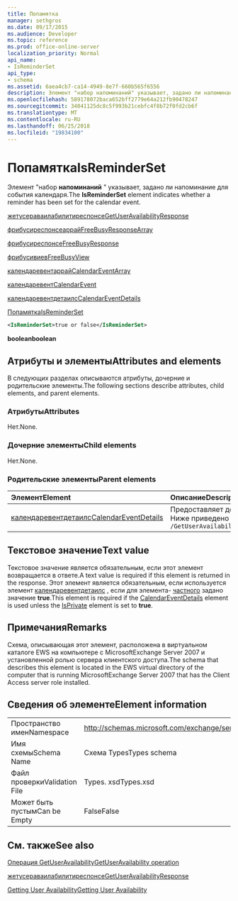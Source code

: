 ```yaml
---
title: Попамятка
manager: sethgros
ms.date: 09/17/2015
ms.audience: Developer
ms.topic: reference
ms.prod: office-online-server
localization_priority: Normal
api_name:
- IsReminderSet
api_type:
- schema
ms.assetid: 6aea4cb7-ca14-4949-8e7f-660b565f6556
description: Элемент "набор напоминаний" указывает, задано ли напоминание для события календаря.
ms.openlocfilehash: 589178072baca652bff2779e64a212fb90478247
ms.sourcegitcommit: 34041125dc8c5f993b21cebfc4f8b72f0fd2cb6f
ms.translationtype: MT
ms.contentlocale: ru-RU
ms.lasthandoff: 06/25/2018
ms.locfileid: "19834100"
---
```

# <a name="isreminderset"></a><span data-ttu-id="da4b6-103">Попамятка</span><span class="sxs-lookup"><span data-stu-id="da4b6-103">IsReminderSet</span></span>

<span data-ttu-id="da4b6-104">Элемент "набор **напоминаний** " указывает, задано ли напоминание для события календаря.</span><span class="sxs-lookup"><span data-stu-id="da4b6-104">The **IsReminderSet** element indicates whether a reminder has been set for the calendar event.</span></span> 
  
[<span data-ttu-id="da4b6-105">жетусераваилабилитиреспонсе</span><span class="sxs-lookup"><span data-stu-id="da4b6-105">GetUserAvailabilityResponse</span></span>](getuseravailabilityresponse.md)
  
[<span data-ttu-id="da4b6-106">фрибусиреспонсеаррай</span><span class="sxs-lookup"><span data-stu-id="da4b6-106">FreeBusyResponseArray</span></span>](freebusyresponsearray.md)
  
[<span data-ttu-id="da4b6-107">фрибусиреспонсе</span><span class="sxs-lookup"><span data-stu-id="da4b6-107">FreeBusyResponse</span></span>](freebusyresponse.md)
  
[<span data-ttu-id="da4b6-108">фрибусивиев</span><span class="sxs-lookup"><span data-stu-id="da4b6-108">FreeBusyView</span></span>](freebusyview.md)
  
[<span data-ttu-id="da4b6-109">календаревентаррай</span><span class="sxs-lookup"><span data-stu-id="da4b6-109">CalendarEventArray</span></span>](calendareventarray.md)
  
[<span data-ttu-id="da4b6-110">календаревент</span><span class="sxs-lookup"><span data-stu-id="da4b6-110">CalendarEvent</span></span>](calendarevent.md)
  
[<span data-ttu-id="da4b6-111">календаревентдетаилс</span><span class="sxs-lookup"><span data-stu-id="da4b6-111">CalendarEventDetails</span></span>](calendareventdetails.md)
  
[<span data-ttu-id="da4b6-112">Попамятка</span><span class="sxs-lookup"><span data-stu-id="da4b6-112">IsReminderSet</span></span>](isreminderset.md)
  
```xml
<IsReminderSet>true or false</IsReminderSet>
```

 <span data-ttu-id="da4b6-113">**boolean**</span><span class="sxs-lookup"><span data-stu-id="da4b6-113">**boolean**</span></span>
## <a name="attributes-and-elements"></a><span data-ttu-id="da4b6-114">Атрибуты и элементы</span><span class="sxs-lookup"><span data-stu-id="da4b6-114">Attributes and elements</span></span>

<span data-ttu-id="da4b6-115">В следующих разделах описываются атрибуты, дочерние и родительские элементы.</span><span class="sxs-lookup"><span data-stu-id="da4b6-115">The following sections describe attributes, child elements, and parent elements.</span></span>
  
### <a name="attributes"></a><span data-ttu-id="da4b6-116">Атрибуты</span><span class="sxs-lookup"><span data-stu-id="da4b6-116">Attributes</span></span>

<span data-ttu-id="da4b6-117">Нет.</span><span class="sxs-lookup"><span data-stu-id="da4b6-117">None.</span></span>
  
### <a name="child-elements"></a><span data-ttu-id="da4b6-118">Дочерние элементы</span><span class="sxs-lookup"><span data-stu-id="da4b6-118">Child elements</span></span>

<span data-ttu-id="da4b6-119">Нет.</span><span class="sxs-lookup"><span data-stu-id="da4b6-119">None.</span></span>
  
### <a name="parent-elements"></a><span data-ttu-id="da4b6-120">Родительские элементы</span><span class="sxs-lookup"><span data-stu-id="da4b6-120">Parent elements</span></span>

|<span data-ttu-id="da4b6-121">**Элемент**</span><span class="sxs-lookup"><span data-stu-id="da4b6-121">**Element**</span></span>|<span data-ttu-id="da4b6-122">**Описание**</span><span class="sxs-lookup"><span data-stu-id="da4b6-122">**Description**</span></span>|
|:-----|:-----|
|[<span data-ttu-id="da4b6-123">календаревентдетаилс</span><span class="sxs-lookup"><span data-stu-id="da4b6-123">CalendarEventDetails</span></span>](calendareventdetails.md) <br/> |<span data-ttu-id="da4b6-124">Предоставляет дополнительные сведения о событии календаря.</span><span class="sxs-lookup"><span data-stu-id="da4b6-124">Provides additional information about a calendar event.</span></span>  <br/> <span data-ttu-id="da4b6-125">Ниже приведено выражение XPath для этого элемента:</span><span class="sxs-lookup"><span data-stu-id="da4b6-125">The following is the XPath expression to this element:</span></span>  <br/>  `/GetUserAvailabilityResponse/FreeBusyResponseArray/FreeBusyResponse/FreeBusyView/CalendarEventArray/CalendarEvent[i]/CalendarEventDetails` <br/> |
   
## <a name="text-value"></a><span data-ttu-id="da4b6-126">Текстовое значение</span><span class="sxs-lookup"><span data-stu-id="da4b6-126">Text value</span></span>

<span data-ttu-id="da4b6-127">Текстовое значение является обязательным, если этот элемент возвращается в ответе.</span><span class="sxs-lookup"><span data-stu-id="da4b6-127">A text value is required if this element is returned in the response.</span></span> <span data-ttu-id="da4b6-128">Этот элемент является обязательным, если используется элемент [календаревентдетаилс](calendareventdetails.md) , если для элемента- [частного](isprivate.md) задано значение **true**.</span><span class="sxs-lookup"><span data-stu-id="da4b6-128">This element is required if the [CalendarEventDetails](calendareventdetails.md) element is used unless the [IsPrivate](isprivate.md) element is set to **true**.</span></span>
  
## <a name="remarks"></a><span data-ttu-id="da4b6-129">Примечания</span><span class="sxs-lookup"><span data-stu-id="da4b6-129">Remarks</span></span>

<span data-ttu-id="da4b6-130">Схема, описывающая этот элемент, расположена в виртуальном каталоге EWS на компьютере с MicrosoftExchange Server 2007 и установленной ролью сервера клиентского доступа.</span><span class="sxs-lookup"><span data-stu-id="da4b6-130">The schema that describes this element is located in the EWS virtual directory of the computer that is running MicrosoftExchange Server 2007 that has the Client Access server role installed.</span></span>
  
## <a name="element-information"></a><span data-ttu-id="da4b6-131">Сведения об элементе</span><span class="sxs-lookup"><span data-stu-id="da4b6-131">Element information</span></span>

|||
|:-----|:-----|
|<span data-ttu-id="da4b6-132">Пространство имен</span><span class="sxs-lookup"><span data-stu-id="da4b6-132">Namespace</span></span>  <br/> |http://schemas.microsoft.com/exchange/services/2006/types  <br/> |
|<span data-ttu-id="da4b6-133">Имя схемы</span><span class="sxs-lookup"><span data-stu-id="da4b6-133">Schema Name</span></span>  <br/> |<span data-ttu-id="da4b6-134">Схема Types</span><span class="sxs-lookup"><span data-stu-id="da4b6-134">Types schema</span></span>  <br/> |
|<span data-ttu-id="da4b6-135">Файл проверки</span><span class="sxs-lookup"><span data-stu-id="da4b6-135">Validation File</span></span>  <br/> |<span data-ttu-id="da4b6-136">Types. xsd</span><span class="sxs-lookup"><span data-stu-id="da4b6-136">Types.xsd</span></span>  <br/> |
|<span data-ttu-id="da4b6-137">Может быть пустым</span><span class="sxs-lookup"><span data-stu-id="da4b6-137">Can be Empty</span></span>  <br/> |<span data-ttu-id="da4b6-138">False</span><span class="sxs-lookup"><span data-stu-id="da4b6-138">False</span></span>  <br/> |
   
## <a name="see-also"></a><span data-ttu-id="da4b6-139">См. также</span><span class="sxs-lookup"><span data-stu-id="da4b6-139">See also</span></span>



[<span data-ttu-id="da4b6-140">Операция GetUserAvailability</span><span class="sxs-lookup"><span data-stu-id="da4b6-140">GetUserAvailability operation</span></span>](getuseravailability-operation.md)
  
[<span data-ttu-id="da4b6-141">жетусераваилабилитиреспонсе</span><span class="sxs-lookup"><span data-stu-id="da4b6-141">GetUserAvailabilityResponse</span></span>](getuseravailabilityresponse.md)


[<span data-ttu-id="da4b6-142">Getting User Availability</span><span class="sxs-lookup"><span data-stu-id="da4b6-142">Getting User Availability</span></span>](http://msdn.microsoft.com/library/d4133fcb-9b0f-4e6b-aadf-a389da83516a%28Office.15%29.aspx)

